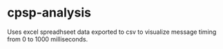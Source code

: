cpsp-analysis
=============

Uses excel spreadhseet data exported to csv to visualize message timing from 0 to 1000 milliseconds.
